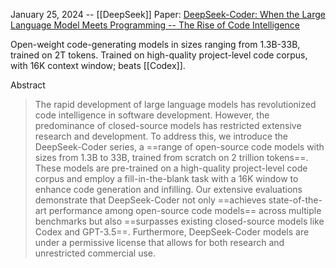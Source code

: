 January 25, 2024 -- [[DeepSeek]]
Paper: [DeepSeek-Coder: When the Large Language Model Meets Programming -- The Rise of Code Intelligence](https://arxiv.org/abs/2401.14196)

Open-weight code-generating models in sizes ranging from 1.3B-33B, trained on 2T tokens.
Trained on high-quality project-level code corpus, with 16K context window; beats [[Codex]].

Abstract
> The rapid development of large language models has revolutionized code intelligence in software development. However, the predominance of closed-source models has restricted extensive research and development. To address this, we introduce the DeepSeek-Coder series, a ==range of open-source code models with sizes from 1.3B to 33B, trained from scratch on 2 trillion tokens==. These models are pre-trained on a high-quality project-level code corpus and employ a fill-in-the-blank task with a 16K window to enhance code generation and infilling. Our extensive evaluations demonstrate that DeepSeek-Coder not only ==achieves state-of-the-art performance among open-source code models== across multiple benchmarks but also ==surpasses existing closed-source models like Codex and GPT-3.5==. Furthermore, DeepSeek-Coder models are under a permissive license that allows for both research and unrestricted commercial use.